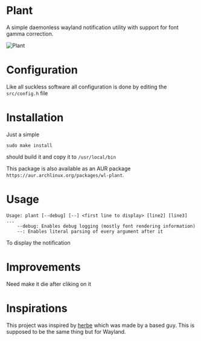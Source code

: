 # Plant
A simple daemonless wayland notification utility with support for font gamma correction.

![Plant](https://github.com/gitRaiku/plant/blob/master/Plant.gif?raw=true)

# Configuration
Like all suckless software all configuration is done by editing the `src/config.h` file

# Installation
Just a simple
```
sudo make install
```
should build it and copy it to `/usr/local/bin`

This package is also available as an AUR package `https://aur.archlinux.org/packages/wl-plant`.

# Usage
```
Usage: plant [--debug] [--] <first line to display> [line2] [line3] ...
    --debug: Enables debug logging (mostly font rendering information)
    --: Enables literal parsing of every argument after it
```
To display the notification

# Improvements
Need make it die after cliking on it

# Inspirations
This project was inspired by [herbe](https://freetype.org/freetype2/docs/tutorial/step2.html) which was made by a based guy. This is supposed to be the same thing but for Wayland.
